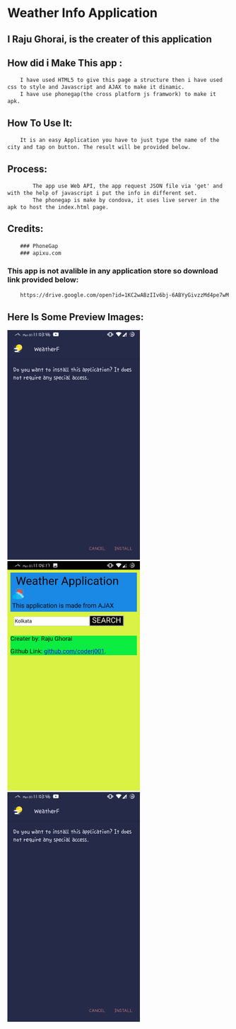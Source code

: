
# Weather Info Application

## I Raju Ghorai, is the creater of this application

## How did i Make This app :
		
		I have used HTML5 to give this page a structure then i have used css to style and Javascript and AJAX to make it dinamic. 
		I have use phonegap(the cross platform js framwork) to make it apk.

## How To Use It:
		
		It is an easy Application you have to just type the name of the city and tap on button. The result will be provided below.

## Process: 
			The app use Web API, the app request JSON file via 'get' and with the help of javascript i put the info in different set.
			The phonegap is make by condova, it uses live server in the apk to host the index.html page.
		
## Credits:
		### PhoneGap
		### apixu.com

		
### This app is not avalible in any application store so download link provided below:
		
		https://drive.google.com/open?id=1KC2wABzIIv6bj-6ABYyGivzzMd4pe7wM

## Here Is Some Preview Images:
<img src='/Screenshot_20190107-110349%5B1727%5D.png' width='300' height='520'>
<img src='/Screenshot_20190107-110420%5B1728%5D.png' width='300' height='520'>
<img src='/Screenshot_20190107-110349%5B1727%5D.png' width='300' height='520'>
      
